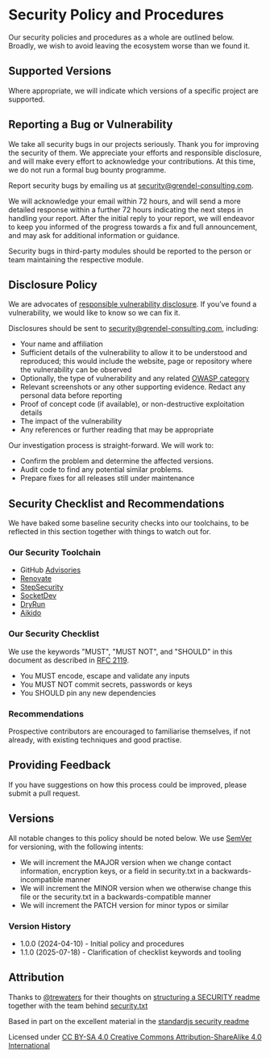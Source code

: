 # Security Policy and Procedures

Our security policies and procedures as a whole are outlined below. Broadly,
we wish to avoid leaving the ecosystem worse than we found it.

## Supported Versions

Where appropriate, we will indicate which versions of a specific project are supported.

## Reporting a Bug or Vulnerability

We take all security bugs in our projects seriously. Thank you for improving the
security of them. We appreciate your efforts and responsible disclosure, and will
make every effort to acknowledge your contributions. At this time, we do not run
a formal bug bounty programme.

Report security bugs by emailing us at
[security@grendel-consulting.com][security].

We will acknowledge your email within 72 hours, and will send a more detailed
response within a further 72 hours indicating the next steps in handling your
report. After the initial reply to your report, we will endeavor to keep you
informed of the progress towards a fix and full announcement, and may ask for
additional information or guidance.

Security bugs in third-party modules should be reported to the person or team
maintaining the respective module.

## Disclosure Policy

We are advocates of [responsible vulnerability disclosure][disclosure]. If you’ve
found a vulnerability, we would like to know so we can fix it.

Disclosures should be sent to [security@grendel-consulting.com][security], including:

- Your name and affiliation
- Sufficient details of the vulnerability to allow it to be understood and
  reproduced; this would include the website, page or repository where the
  vulnerability can be observed
- Optionally, the type of vulnerability and any related [OWASP category][category]
- Relevant screenshots or any other supporting evidence. Redact any personal data before reporting
- Proof of concept code (if available), or non-destructive exploitation details
- The impact of the vulnerability
- Any references or further reading that may be appropriate

Our investigation process is straight-forward. We will work to:

- Confirm the problem and determine the affected versions.
- Audit code to find any potential similar problems.
- Prepare fixes for all releases still under maintenance

## Security Checklist and Recommendations

We have baked some baseline security checks into our toolchains, to be reflected
in this section together with things to watch out for.

### Our Security Toolchain

- GitHub [Advisories](https://github.com/grendel-consulting/grendel-consulting.github.io/security/advisories)
- [Renovate](https://renovate.whitesourcesoftware.com/)
- [StepSecurity](https://www.stepsecurity.io/)
- [SocketDev](https://socket.dev/)
- [DryRun](https://www.dryrun.security/)
- [Aikido](https://www.aikido.dev/)

### Our Security Checklist

We use the keywords "MUST", "MUST NOT", and "SHOULD" in this document
as described in [RFC 2119](https://www.ietf.org/rfc/rfc2119.txt).

- You MUST encode, escape and validate any inputs
- You MUST NOT commit secrets, passwords or keys
- You SHOULD pin any new dependencies

### Recommendations

Prospective contributors are encouraged to familiarise themselves, if not already,
with existing techniques and good practise.

## Providing Feedback

If you have suggestions on how this process could be improved, please submit a
pull request.

## Versions

All notable changes to this policy should be noted below. We use
[SemVer](https://semver.org) for versioning, with the following intents:

- We will increment the MAJOR version when we change contact information,
  encryption keys, or a field in security.txt in a backwards-incompatible manner
- We will increment the MINOR version when we otherwise change this file or the
  security.txt in a backwards-compatible manner
- We will increment the PATCH version for minor typos or similar

### Version History

- 1.0.0 (2024-04-10) - Initial policy and procedures
- 1.1.0 (2025-07-18) - Clarification of checklist keywords and tooling

## Attribution

Thanks to [@trewaters](https://github.com/trewaters) for their thoughts on
[structuring a SECURITY readme](https://github.com/Trewaters/security-README)
together with the team behind [security.txt](https://securitytxt.org/)

Based in part on the excellent material in the [standardjs security readme](https://github.com/standard/.github/blob/master/SECURITY.md)

Licensed under [CC BY-SA 4.0 Creative Commons Attribution-ShareAlike 4.0 International](https://creativecommons.org/licenses/by-sa/4.0/)

[security]: mailto:security@grendel-consulting.com
[disclosure]: https://cheatsheetseries.owasp.org/cheatsheets/Vulnerability_Disclosure_Cheat_Sheet.html#responsible-or-coordinated-disclosure
[category]: https://owasp.org/www-project-top-ten/
